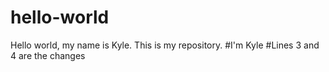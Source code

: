 # hello-world
Hello world, my name is Kyle. This is my repository.
#I'm Kyle
#Lines 3 and 4 are the changes

